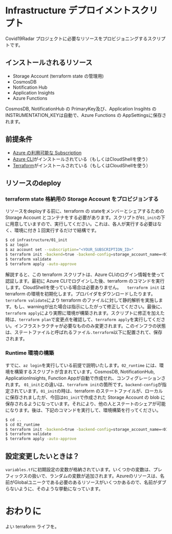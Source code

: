# Infrastructure デプロイメントスクリプト

Covid19Radar プロジェクトに必要なリソースをプロビジョニングするスクリプトです。

## インストールされるリソース

* Storage Account (terraform state の管理用)
* CosmosDB
* Notification Hub
* Application Insights
* Azure Functions 

CosmosDB, NotificationHub の PrimaryKey及び、Application Insgihts の INSTRUMENTATION_KEYは自動で、Azure Functions の AppSettingsに保存されます。

## 前提条件

* [Azure の利用可能な Subscription](https://azure.microsoft.com/ja-jp/free/)
* [Azure CLI](https://docs.microsoft.com/en-us/cli/azure/install-azure-cli?view=azure-cli-latest)がインストールされている（もしくはCloudShellを使う）
* [Terraform](https://www.terraform.io/downloads.html)がインストールされている（もしくはCloudShellを使う）

## リソースのdeploy

### terraform state 格納用の Storage Account をプロビジョンする
リソースをdeployする前に、terraform の stateをメンバーとシェアするための Storage Account とコンテナをする必要があります。スクリプトが`01_init`の下に用意していますので、実行してください。これは、各人が実行する必要はなく、環境に付き１回実行するだけで結構です。

```bash
$ cd infrastructure/01_init
$ az login
$ az account set --subscription="<YOUR_SUBSCRIPTION_ID>"
$ terraform init -backend=true -backend-config=storage_account_name=<01_Init_STORAGE_ACCOUNT_NAME>
$ terraform validate
$ terraform apply -auto-approve
```
解説すると、この terraform スクリプトは、Azure CLIのログイン情報を使って認証します。最初に Azure CLIでログインした後、terraform のコマンドを実行します。CloudShellを使っている場合は必要ありません。
　`terraform init` は terraform の環境を初期化します。プロバイダをダウンロードしたります。
`terraform validate`により terraform のファイルに対して静的解析を実施します。もし、warningが出た場合は指示にしたがって修正してください。最後に、`terraform apply`により実際に環境が構築されます。スクリプトに修正を加えた時は、`terraform plan`で変更点を確認して、`terraform apply`を実行してください。インフラストラクチャが必要なもののみ変更されます。このインフラの状態は、ステートファイルと呼ばれるファイル`.terraform`以下に配置されて、保存されます。

### Runtime 環境の構築

すでに、`az login`を実行している前提で説明いたします。`02_runtime` には、環境を構築するスクリプトが含まれています。CosmosDB, NotificationHub, ApplicationInsights, Function Appが自動で作成せれ、コンフィグレーションされます。
`01_init`との違いは、`terraform init`の箇所です。`backend-config`が指定されています。`01_init`の時は、terraform のステートファイルが、ローカルに保存されましたが、今回は`01_init`で作成された Storage Account の blob に保存されるようになっています。それにより、他の人とステートのシェアが可能になります。後は、下記のコマンドを実行して、環境構築を行ってください。

```bash
$ cd ..
$ cd 02_runtime
$ terraform init -backend=true -backend-config=storage_account_name=<01_Init_STORAGE_ACCOUNT_NAME>
$ terraform validate
$ terraform apply -auto-approve
```

## 設定変更したいときは？
`variables.tf`に初期設定の変数が格納されています。いくつかの変数は、プレフィックスの扱いで、ランダムの変数が追加されます。Azureのリソースは、名前がGlobalユニークである必要のあるリソースがいくつかあるので、名前がダブらないように、そのような挙動になっています。

# おわりに
よい terraform ライフを。